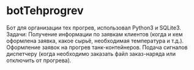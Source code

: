 # botTehprogrev
Бот для организации тех прогрев, использовал Python3 и SQLite3.
Задачи:
Получение информации по заявкам клиентов (когда и кем оформлена заявка, какое сырьё, необходимая температура и т.д.).
Оформление заявок на прогрев танк-контейнеров.
Подача сигналов диспетчеру (когда необходимо заказать файл заказ-наряда или отключить от прогрева).
